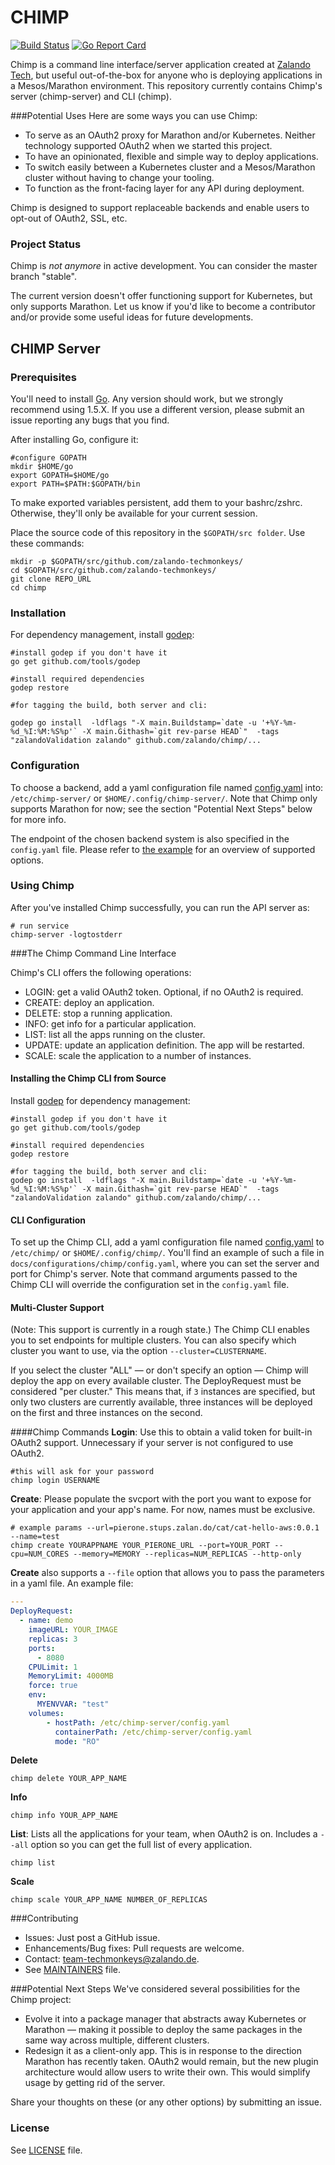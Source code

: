 # CHIMP
[![Build Status](https://travis-ci.org/zalando/chimp.svg?branch=master)](https://travis-ci.org/zalando/chimp) [![Go Report Card](http://goreportcard.com/badge/zalando/chimp)](http://goreportcard.com/report//zalando/chimp)

Chimp is a command line interface/server application created at [Zalando Tech](https://tech.zalando.com/), but useful out-of-the-box for anyone who is deploying applications in a Mesos/Marathon environment. This repository currently contains Chimp's server (chimp-server) and CLI (chimp).

###Potential Uses
Here are some ways you can use Chimp:
- To serve as an OAuth2 proxy for Marathon and/or Kubernetes. Neither technology supported OAuth2 when we started this project.
- To have an opinionated, flexible and simple way to deploy applications. 
- To switch easily between a Kubernetes cluster and a Mesos/Marathon cluster without having to change your tooling.
- To function as the front-facing layer for any API during deployment.

Chimp is designed to support replaceable backends and enable users to opt-out of OAuth2, SSL, etc.

### Project Status
Chimp is *not anymore* in active development. You can consider the master branch "stable".

The current version doesn't offer functioning support for Kubernetes, but only supports Marathon. Let us know if you'd like to become a contributor and/or provide some useful ideas for future developments. 

## CHIMP Server

### Prerequisites

You'll need to install [Go](https://golang.org/). Any version should work, but we strongly recommend using 1.5.X. If you use a different version, please submit an issue reporting any bugs that you find.

After installing Go, configure it:

````shell
#configure GOPATH
mkdir $HOME/go
export GOPATH=$HOME/go
export PATH=$PATH:$GOPATH/bin
````
To make exported variables persistent, add them to your bashrc/zshrc. Otherwise, they'll only be available for your current session. 

Place the source code of this repository in the ```$GOPATH/src folder```. Use these commands:

````shell
mkdir -p $GOPATH/src/github.com/zalando-techmonkeys/
cd $GOPATH/src/github.com/zalando-techmonkeys/
git clone REPO_URL
cd chimp
````

### Installation

For dependency management, install [godep](https://github.com/tools/godep):

````shell
#install godep if you don't have it
go get github.com/tools/godep

#install required dependencies
godep restore

#for tagging the build, both server and cli:

godep go install  -ldflags "-X main.Buildstamp=`date -u '+%Y-%m-%d_%I:%M:%S%p'` -X main.Githash=`git rev-parse HEAD`"  -tags "zalandoValidation zalando" github.com/zalando/chimp/...
````

### Configuration

To choose a backend, add a yaml configuration file named [config.yaml](docs/configurations/chimp-server/config.yaml) into: ```/etc/chimp-server/``` or ```$HOME/.config/chimp-server/```. Note that Chimp only supports Marathon for now; see the section "Potential Next Steps" below for more info.

The endpoint of the chosen backend system is also specified in the ```config.yaml``` file. Please refer to [the example](https://github.com/zalando/chimp/blob/master/docs/configurations/chimp-server/config.yaml) for an overview of supported options.

### Using Chimp
After you've installed Chimp successfully, you can run the API server as:

````shell
# run service
chimp-server -logtostderr
````

###The Chimp Command Line Interface

Chimp's CLI offers the following operations:
- LOGIN: get a valid OAuth2 token. Optional, if no OAuth2 is required.
- CREATE: deploy an application.
- DELETE: stop a running application.
- INFO: get info for a particular application.
- LIST: list all the apps running on the cluster.
- UPDATE: update an application definition. The app will be restarted.
- SCALE: scale the application to a number of instances.

#### Installing the Chimp CLI from Source

Install [godep](https://github.com/tools/godep) for dependency management:

````shell
#install godep if you don't have it
go get github.com/tools/godep

#install required dependencies
godep restore

#for tagging the build, both server and cli:
godep go install  -ldflags "-X main.Buildstamp=`date -u '+%Y-%m-%d_%I:%M:%S%p'` -X main.Githash=`git rev-parse HEAD`"  -tags "zalandoValidation zalando" github.com/zalando/chimp/...
````

#### CLI Configuration
To set up the Chimp CLI, add a yaml configuration file named [config.yaml](docs/configurations/chimp/config.yaml) to ```/etc/chimp/``` or ```$HOME/.config/chimp/```. You'll find an example of such a file in ```docs/configurations/chimp/config.yaml```, where you can set the server and port for Chimp's server. Note that command arguments passed to the Chimp CLI will override the configuration set in the ```config.yaml``` file.

#### Multi-Cluster Support
(Note: This support is currently in a rough state.) The Chimp CLI enables you to set endpoints for multiple clusters. You can also specify which cluster you want to use, via the option ```--cluster=CLUSTERNAME```. 

If you select the cluster "ALL" — or don't specify an option — Chimp will deploy the app on every available cluster. The DeployRequest must be considered "per cluster." This means that, if `3` instances are specified, but only two clusters are currently available, three instances will be deployed on the first and three instances on the second.

####Chimp Commands
**Login**: Use this to obtain a valid token for built-in OAuth2 support. Unnecessary if your server is not configured to use OAuth2.

````shell
#this will ask for your password
chimp login USERNAME
````
**Create**: Please populate the svcport with the port you want to expose for your application and your app's name. For now, names must be exclusive.

````shell
# example params --url=pierone.stups.zalan.do/cat/cat-hello-aws:0.0.1 --name=test
chimp create YOURAPPNAME YOUR_PIERONE_URL --port=YOUR_PORT --cpu=NUM_CORES --memory=MEMORY --replicas=NUM_REPLICAS --http-only
````
**Create** also supports a ```--file``` option that allows you to pass the parameters in a yaml file. An example file:

````yaml
---
DeployRequest:
  - name: demo
    imageURL: YOUR_IMAGE
    replicas: 3
    ports:
      - 8080
    CPULimit: 1
    MemoryLimit: 4000MB
    force: true
    env:
      MYENVVAR: "test"
    volumes:
        - hostPath: /etc/chimp-server/config.yaml
          containerPath: /etc/chimp-server/config.yaml
          mode: "RO"
````

**Delete**
````
chimp delete YOUR_APP_NAME
````

**Info**
````
chimp info YOUR_APP_NAME
````

**List**: Lists all the applications for your team, when OAuth2 is on. Includes a ```--all``` option so you can get the full list of every application.
````
chimp list
````

**Scale**
````
chimp scale YOUR_APP_NAME NUMBER_OF_REPLICAS
````

###Contributing
- Issues: Just post a GitHub issue.
- Enhancements/Bug fixes: Pull requests are welcome.
- Contact: team-techmonkeys@zalando.de.
- See [MAINTAINERS](MAINTAINERS) file.

###Potential Next Steps
We've considered several possibilities for the Chimp project:
- Evolve it into a package manager that abstracts away Kubernetes or Marathon — making it possible to deploy the same packages in the same way across multiple, different clusters.
- Redesign it as a client-only app. This is in response to the direction Marathon has recently taken. OAuth2 would remain, but the new plugin architecture would allow users to write their own. This would simplify usage by getting rid of the server.

Share your thoughts on these (or any other options) by submitting an issue.

### License

See [LICENSE](LICENSE) file.
